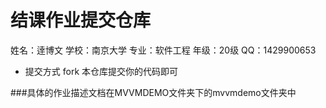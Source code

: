 # 结课作业提交仓库

姓名：逹博文
学校：南京大学
专业：软件工程
年级：20级
QQ：1429900653

- 提交方式
  fork 本仓库提交你的代码即可

###具体的作业描述文档在MVVMDEMO文件夹下的mvvmdemo文件夹中